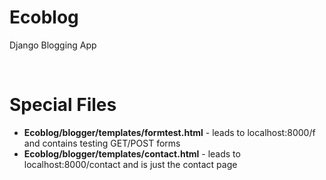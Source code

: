 # Ecoblog
Django Blogging App

<br>

# Special Files
- **Ecoblog/blogger/templates/formtest.html** - leads to localhost:8000/f and contains testing GET/POST forms
- **Ecoblog/blogger/templates/contact.html** - leads to localhost:8000/contact and is just the contact page
